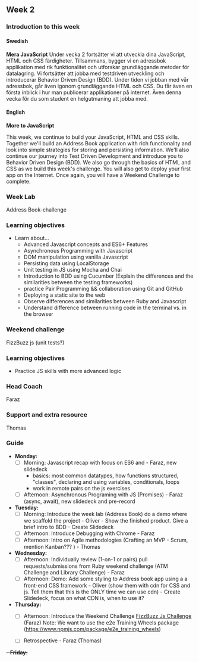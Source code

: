 ## Week 2
### Introduction to this week

#### Swedish
**Mera JavaScript**
Under vecka 2 fortsätter vi att utveckla dina JavaScript, HTML och CSS färdigheter. Tillsammans, bygger vi en adressbok applikation med rik funktionalitet och utforskar grundläggande metoder för datalagring. Vi fortsätter att jobba med testdriven utveckling och introducerar Behavior Driven Design (BDD). Under tiden vi jobban med vår adressbok, går även igonom grundläggande HTML och CSS. Du får även en första inblick i hur man publicerar applikationer på internet. Även denna vecka för du som student en helgutmaning att jobba med.

#### English
**More to JavaScript**

This week, we continue to build your JavaScript, HTML and CSS skills. Together we'll build an Address Book application with rich functionality and look into simple strategies for storing and persisting information. We'll also continue our journey into Test Driven Development and introduce you to Behavior Driven Design (BDD). We also go through the basics of HTML and CSS as we build this week's challenge. You will also get to deploy your first app on the Internet. Once again, you will have a Weekend Challenge to complete.

### Week Lab
Address Book-challenge

### Learning objectives
* Learn about...
  - Advanced Javascript concepts and ES6+ Features
  - Asynchronous Programming with Javascript
  - DOM manipulation using vanilla Javascript
  - Persisting data using LocalStorage
  - Unit testing in JS using Mocha and Chai
  - Introduction to BDD using Cucumber (Explain the differences and the similarities between the testing frameworks)
  - practice Pair Programming && collaboration using Git and GitHub
  - Deploying a static site to the web
  - Observe differences and similarities between Ruby and Javascript
  - Understand difference between running code in the terminal vs. in the browser

### Weekend challenge
FizzBuzz js (unit tests?)

### Learning objectives
- Practice JS skills with more advanced logic

### Head Coach 
Faraz

### Support and extra resource
Thomas

### Guide
- **Monday:**
  - [ ] Morning: Javascript recap with focus on ES6 and  - Faraz, new slidedeck 
    - basics: most common datatypes, how functions structured, "classes", declaring and using variables, conditionals, loops
    - work in remote pairs on the js exercises
  - [ ] Afternoon: Asynchronous Programing with JS (Promises) - Faraz (async, await), new slidedeck and pre-record 
  
- **Tuesday:**
  - [ ] Morning: Introduce the week lab (Address Book) do a demo where we scaffold the project - Oliver - Show the finished product. Give a brief intro to BDD - Create Slidedeck
  - [ ] Afternoon: Introduce Debugging with Chrome - Faraz
  - [ ] Afternoon: Intro on Agile methodologies (Crafting an MVP - Scrum, mention Kanban??? ) - Thomas
  
- **Wednesday:**
  - [ ] Afternoon: Individually review (1-on-1 or pairs) pull requests/submissions from Ruby weekend challenge (ATM Challenge and Library Challenge) - Faraz 
   - [ ] Afternoon: Demo: Add some styling to Address book app using a a front-end CSS framework - Oliver (show them with cdn for CSS and js. Tell them that this is the ONLY time we can use cdn) - Create Slidedeck, focus on what CDN is, when to use it?
   
- **Thursday:**
  - [ ] Afternoon: Introduce the Weekend Challenge [FizzBuzz Js Challenge ](../miscellaneous/assessments/week_2_assessment.md) (Faraz) Note: We want to use the e2e Training Wheels package (https://www.npmjs.com/package/e2e_training_wheels)
  - [ ] Retrospective - Faraz (Thomas)

 
~~- **Friday:**~~
  


